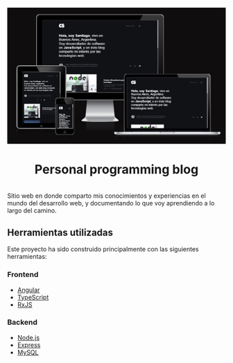 
<p align ="center">
  <img src="https://github.com/santiagocarranz-a/santiagocarranz-a.github.io/blob/main/imagen%20de%20presentacion%20de%20app%20blog%20personal%20de%20programacion.png" alt="imagen de presentacion del sitio web"/>
</p>

<h1 align="center">Personal programming blog</h1>
<br>
Sitio web en donde comparto mis conocimientos y experiencias en el mundo del desarrollo web, y documentando lo que voy aprendiendo a lo largo del camino. 

## Herramientas utilizadas
Este proyecto ha sido construido principalmente con las siguientes herramientas:

### Frontend
* [Angular](https://angular.io/)
* [TypeScript](https://www.typescriptlang.org/)
* [RxJS](https://rxjs.dev/)
### Backend
* [Node.js](https://nodejs.org/es)
* [Express](https://expressjs.com/es/)
* [MySQL](https://www.mysql.com/)

